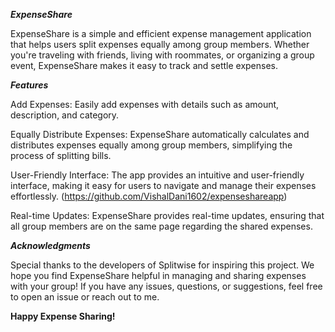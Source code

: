 _**ExpenseShare**_

ExpenseShare is a simple and efficient expense management application that helps users split expenses equally among group members. Whether you're traveling with friends, living with roommates, or organizing a group event, ExpenseShare makes it easy to track and settle expenses.

_**Features**_

Add Expenses: Easily add expenses with details such as amount, description, and category.

Equally Distribute Expenses: ExpenseShare automatically calculates and distributes expenses equally among group members, simplifying the process of splitting bills.

User-Friendly Interface: The app provides an intuitive and user-friendly interface, making it easy for users to navigate and manage their expenses effortlessly. (https://github.com/VishalDani1602/expenseshareapp)

Real-time Updates: ExpenseShare provides real-time updates, ensuring that all group members are on the same page regarding the shared expenses.

_**Acknowledgments**_

Special thanks to the developers of Splitwise for inspiring this project.
We hope you find ExpenseShare helpful in managing and sharing expenses with your group! If you have any issues, questions, or suggestions, feel free to open an issue or reach out to me.

**Happy Expense Sharing!**
